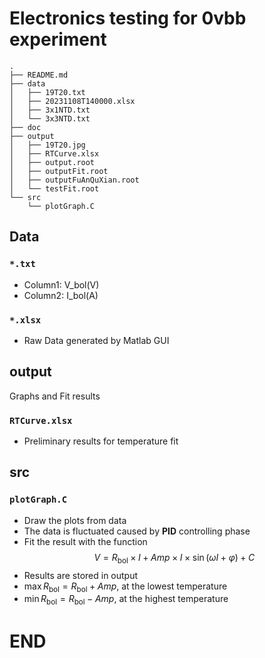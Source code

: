 # Electronics testing for 0vbb experiment

<!-- For Tree -->

```
.
├── README.md
├── data
│   ├── 19T20.txt
│   ├── 20231108T140000.xlsx
│   ├── 3x1NTD.txt
│   └── 3x3NTD.txt
├── doc
├── output
│   ├── 19T20.jpg
│   ├── RTCurve.xlsx
│   ├── output.root
│   ├── outputFit.root
│   ├── outputFuAnQuXian.root
│   └── testFit.root
└── src
    └── plotGraph.C
```

## Data

### `*.txt`

- Column1: V_bol(V)
- Column2: I_bol(A)

### `*.xlsx`

- Raw Data generated by Matlab GUI

## output

Graphs and Fit results

### `RTCurve.xlsx`

- Preliminary results for temperature fit

## src

### `plotGraph.C`

- Draw the plots from data
- The data is fluctuated caused by **PID** controlling phase
- Fit the result with the function
    $$ V = R_\mathrm{bol} \times I + Amp \times I \times \sin(\omega I + \varphi) + C$$
- Results are stored in output
- $\max{R_\mathrm{bol}}=R_\mathrm{bol} + Amp$, at the lowest temperature
- $\min{R_\mathrm{bol}}=R_\mathrm{bol} - Amp$, at the highest temperature

# END
